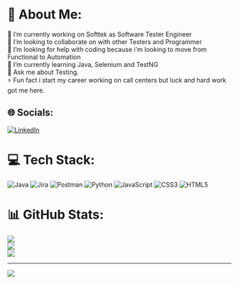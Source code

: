 # 💫 About Me:
🔭 I’m currently working on Softtek as Software Tester Engineer <br>👯 I’m looking to collaborate on with other Testers and Programmer<br>🤝 I’m looking for help with coding because i'm looking to move from  Functional to Automation<br>🌱 I’m currently learning Java, Selenium and TestNG<br>💬 Ask me about Testing.<br>⚡ Fun fact i start my career working on call centers but luck and hard work got me here.


## 🌐 Socials:
[![LinkedIn](https://img.shields.io/badge/LinkedIn-%230077B5.svg?logo=linkedin&logoColor=white)](https://linkedin.com/in/https://www.linkedin.com/in/emmanuel-ponce-8bb6a71a4/) 

# 💻 Tech Stack:
![Java](https://img.shields.io/badge/java-%23ED8B00.svg?style=for-the-badge&logo=java&logoColor=white) ![Jira](https://img.shields.io/badge/jira-%230A0FFF.svg?style=for-the-badge&logo=jira&logoColor=white) ![Postman](https://img.shields.io/badge/Postman-FF6C37?style=for-the-badge&logo=postman&logoColor=white) ![Python](https://img.shields.io/badge/python-3670A0?style=for-the-badge&logo=python&logoColor=ffdd54) ![JavaScript](https://img.shields.io/badge/javascript-%23323330.svg?style=for-the-badge&logo=javascript&logoColor=%23F7DF1E) ![CSS3](https://img.shields.io/badge/css3-%231572B6.svg?style=for-the-badge&logo=css3&logoColor=white) ![HTML5](https://img.shields.io/badge/html5-%23E34F26.svg?style=for-the-badge&logo=html5&logoColor=white)
# 📊 GitHub Stats:
![](https://github-readme-stats.vercel.app/api?username=Phelpas15&theme=radical&hide_border=false&include_all_commits=false&count_private=false)<br/>
![](https://github-readme-streak-stats.herokuapp.com/?user=Phelpas15&theme=radical&hide_border=false)<br/>
![](https://github-readme-stats.vercel.app/api/top-langs/?username=Phelpas15&theme=radical&hide_border=false&include_all_commits=false&count_private=false&layout=compact)

---
[![](https://visitcount.itsvg.in/api?id=Phelpas15&icon=0&color=0)](https://visitcount.itsvg.in)

<!-- Proudly created with GPRM ( https://gprm.itsvg.in ) -->
